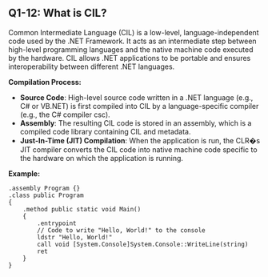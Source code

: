 ## Q1-12: What is CIL?

Common Intermediate Language (CIL) is a low-level, language-independent code used by the .NET Framework. It acts as an intermediate step between high-level programming languages and the native machine code executed by the hardware. CIL allows .NET applications to be portable and ensures interoperability between different .NET languages.

**Compilation Process:**

* **Source Code**: High-level source code written in a .NET language (e.g., C# or VB.NET) is first compiled into CIL by a language-specific compiler (e.g., the C# compiler csc).
* **Assembly**: The resulting CIL code is stored in an assembly, which is a compiled code library containing CIL and metadata.
* **Just-In-Time (JIT) Compilation**: When the application is run, the CLR�s JIT compiler converts the CIL code into native machine code specific to the hardware on which the application is running.

**Example:**

```cil
.assembly Program {}
.class public Program
{
    .method public static void Main()
    {
        .entrypoint
        // Code to write "Hello, World!" to the console
        ldstr "Hello, World!"
        call void [System.Console]System.Console::WriteLine(string)
        ret
    }
}
```